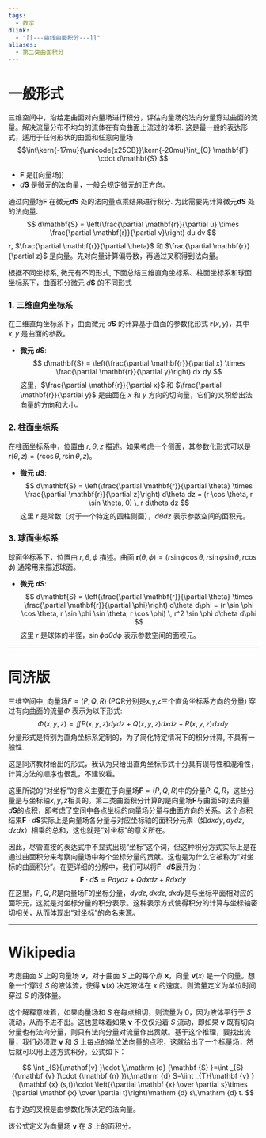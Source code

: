 ```yaml
---
tags:
  - 数学
dlink:
  - "[[---曲线曲面积分---]]"
aliases:
  - 第二类曲面积分
---
```

# 一般形式
三维空间中，沿给定曲面对向量场进行积分，评估向量场的法向分量穿过曲面的流量。解决流量分布不均匀的流体在有向曲面上流过的体积. 这是最一般的表达形式，适用于任何形状的曲面和任意向量场
$$\int\kern{-17mu}{\unicode{x25CB}}\kern{-20mu}\int_{C} \mathbf{F} \cdot d\mathbf{S} $$
- $\mathbf{F}$ 是[[向量场]] 
- $d\mathbf{S}$ 是微元的法向量，一般会规定微元的正方向。

通过向量场$\mathbf{F}$ 在微元${} \mathbf{dS}$ 处的法向量点乘结果进行积分. 为此需要先计算微元$\mathbf{dS}$ 处的法向量. 
$$
d\mathbf{S} = \left(\frac{\partial \mathbf{r}}{\partial u} \times \frac{\partial \mathbf{r}}{\partial v}\right) du dv
$$
$\mathbf{r}$, $\frac{\partial \mathbf{r}}{\partial \theta}$ 和 $\frac{\partial \mathbf{r}}{\partial z}$ 是向量。先对向量计算偏导数，再通过叉积得到法向量。

根据不同坐标系, 微元有不同形式, 下面总结三维直角坐标系、柱面坐标系和球面坐标系下，曲面积分微元 $d\mathbf{S}$ 的不同形式

### 1. 三维直角坐标系
在三维直角坐标系下，曲面微元 $d\mathbf{S}$ 的计算基于曲面的参数化形式 $\mathbf{r}(x, y)$，其中 $x, y$ 是曲面的参数。

- **微元 $d\mathbf{S}$**:
  $$
  d\mathbf{S} = \left(\frac{\partial \mathbf{r}}{\partial x} \times \frac{\partial \mathbf{r}}{\partial y}\right) dx dy
  $$
  这里，$\frac{\partial \mathbf{r}}{\partial x}$ 和 $\frac{\partial \mathbf{r}}{\partial y}$ 是曲面在 $x$ 和 $y$ 方向的切向量，它们的叉积给出法向量的方向和大小。

### 2. 柱面坐标系
在柱面坐标系中，位置由 $r, \theta, z$ 描述。如果考虑一个侧面，其参数化形式可以是 $\mathbf{r}(\theta, z) = (r \cos \theta, r \sin \theta, z)$。

- **微元 $d\mathbf{S}$**:
  $$
  d\mathbf{S} = \left(\frac{\partial \mathbf{r}}{\partial \theta} \times \frac{\partial \mathbf{r}}{\partial z}\right) d\theta dz = (r \cos \theta, r \sin \theta, 0) \, r d\theta dz
  $$
  这里 $r$ 是常数（对于一个特定的圆柱侧面），$d\theta dz$ 表示参数空间的面积元。

### 3. 球面坐标系
球面坐标系下，位置由 $r, \theta, \phi$ 描述。曲面 $\mathbf{r}(\theta, \phi) = (r \sin \phi \cos \theta, r \sin \phi \sin \theta, r \cos \phi)$ 通常用来描述球面。

- **微元 $d\mathbf{S}$**:
  $$
  d\mathbf{S} = \left(\frac{\partial \mathbf{r}}{\partial \theta} \times \frac{\partial \mathbf{r}}{\partial \phi}\right) d\theta d\phi = (r \sin \phi \cos \theta, r \sin \phi \sin \theta, r \cos \phi) \, r^2 \sin \phi d\theta d\phi
  $$
  这里 $r$ 是球体的半径，$\sin \phi d\theta d\phi$ 表示参数空间的面积元。



---
# 同济版
三维空间中, 向量场$F=(P,Q,R)$ (PQR分别是x,y,z三个直角坐标系方向的分量) 穿过有向曲面的流量$\Phi$ 表示为以下形式: 
$$\Phi(x,y,z)=\iint P(x,y,z)dydz+Q(x,y,z)dxdz+R(x,y,z)dxdy$$
分量形式是特别为直角坐标系定制的，为了简化特定情况下的积分计算, 不具有一般性. 


这是同济教材给出的形式，我认为只给出直角坐标形式十分具有误导性和混淆性，计算方法的顺序也很乱，不建议看。

这里所说的“对坐标”的含义主要在于向量场$\mathbf{F} = (P, Q, R)$中的分量$P, Q, R$，这些分量是与坐标轴$x, y, z$相关的。第二类曲面积分计算的是向量场$\mathbf{F}$与曲面$S$的法向量$d\mathbf{S}$的点积，即考虑了空间中各点坐标的向量场分量与曲面方向的关系。这个点积结果$\mathbf{F} \cdot d\mathbf{S}$实际上是向量场各分量与对应坐标轴的面积分元素（如$dxdy, dydz, dzdx$）相乘的总和，这也就是“对坐标”的意义所在。

因此，尽管直接的表达式中不显式出现“坐标”这个词，但这种积分方式实际上是在通过曲面积分来考察向量场中每个坐标分量的贡献。这也是为什么它被称为“对坐标的曲面积分”。在更详细的分解中，我们可以将$\mathbf{F} \cdot d\mathbf{S}$展开为：
$$
\mathbf{F} \cdot d\mathbf{S} = P dy dz + Q dx dz + R dx dy
$$
在这里，$P, Q, R$是向量场$\mathbf{F}$的坐标分量，$dy dz, dx dz, dx dy$是与坐标平面相对应的面积元，这就是对坐标分量的积分表示。这种表示方式使得积分的计算与坐标轴密切相关，从而体现出“对坐标”的命名来源。


---
# Wikipedia
考虑曲面 $S$ 上的向量场 $\mathbf{v}$，对于曲面 $S$ 上的每个点 **x**，向量 $\mathbf{v}(x)$ 是一个向量。想象一个穿过 $S$ 的液体流，使得 $\mathbf{v}(x)$ 决定液体在 $x$ 的速度。则流量定义为单位时间穿过 $S$ 的液体量。

这个解释意味着，如果向量场和 $S$ 在每点相切，则流量为 0，因为液体平行于 $S$ 流动，从而不进不出。这也意味着如果 $\mathbf{v}$ 不仅仅沿着 $S$ 流动，即如果 $\mathbf{v}$ 既有切向分量也有法向分量，则只有法向分量对流量作出贡献。基于这个推理，要找出流量，我们必须取 $\mathbf{v}$ 和 $S$ 上每点的单位法向量的点积，这就给出了一个标量场，然后就可以用上述方式积分。公式如下：

$$
\int _{S}{\mathbf{v} }\cdot \,\mathrm {d} {\mathbf {S} }=\int _{S}({\mathbf {v} }\cdot {\mathbf {n} })\,\mathrm {d} S=\iint _{T}{\mathbf {v} }(\mathbf {x} (s,t))\cdot \left({\partial \mathbf {x}  \over \partial s}\times {\partial \mathbf {x}  \over \partial t}\right)\mathrm {d} s\,\mathrm {d} t.
$$

右手边的叉积是由参数化所决定的法向量。

该公式定义为向量场 $\mathbf{v}$ 在 $S$ 上的面积分。